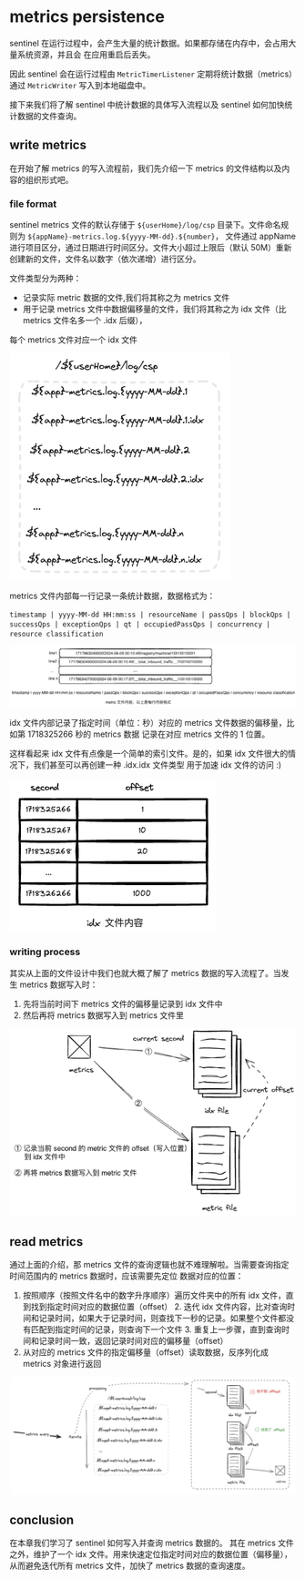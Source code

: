 # metrics persistence

sentinel 在运行过程中，会产生大量的统计数据。如果都存储在内存中，会占用大量系统资源，并且会
在应用重启后丢失。

因此 sentinel 会在运行过程由 `MetricTimerListener` 定期将统计数据（metrics）通过 `MetricWriter` 写入到本地磁盘中。

接下来我们将了解 sentinel 中统计数据的具体写入流程以及 sentinel 如何加快统计数据的文件查询。

## write metrics

在开始了解 metrics 的写入流程前，我们先介绍一下 metrics 的文件结构以及内容的组织形式吧。

### file format

sentinel metrics 文件的默认存储于 `${userHome}/log/csp` 目录下。文件命名规则为 `${appName}-metrics.log.${yyyy-MM-dd}.${number}`，
文件通过 appName 进行项目区分，通过日期进行时间区分。文件大小超过上限后（默认 50M）重新创建新的文件，文件名以数字（依次递增）进行区分。

文件类型分为两种：
- 记录实际 metric 数据的文件,我们将其称之为 metrics 文件
- 用于记录 metrics 文件中数据偏移量的文件，我们将其称之为 idx 文件（比 metrics 文件名多一个 .idx 后缀），

每个 metrics 文件对应一个 idx 文件

![](./images/metrics-file-hierarchy.png)

metrics 文件内部每一行记录一条统计数据，数据格式为：

`timestamp | yyyy-MM-dd HH:mm:ss | resourceName | passQps | blockQps | successQps | exceptionQps | qt | occupiedPassQps | concurrency | resource classification`

![](./images/metrics-file-format.png)

idx 文件内部记录了指定时间（单位：秒）对应的 metrics 文件数据的偏移量，比如第 1718325266 秒的 metrics 数据
记录在对应 metrics 文件的 1 位置。

这样看起来 idx 文件有点像是一个简单的索引文件。是的，如果 idx 文件很大的情况下，我们甚至可以再创建一种 .idx.idx 文件类型
用于加速 idx 文件的访问 :)

![](./images/idx-file-format.png)

### writing process

其实从上面的文件设计中我们也就大概了解了 metrics 数据的写入流程了。当发生 metrics 数据写入时：
1. 先将当前时间下 metrics 文件的偏移量记录到 idx 文件中
2. 然后再将 metrics 数据写入到 metrics 文件里

![](./images/metrics-write.png)

## read metrics

通过上面的介绍，那 metrics 文件的查询逻辑也就不难理解啦。当需要查询指定时间范围内的 metrics 数据时，应该需要先定位
数据对应的位置：
1. 按照顺序（按照文件名中的数字升序顺序）遍历文件夹中的所有 idx 文件，直到找到指定时间对应的数据位置（offset） 
   2. 迭代 idx 文件内容，比对查询时间和记录时间，如果大于记录时间，则查找下一秒的记录。如果整个文件都没有匹配到指定时间的记录，则查询下一个文件
   3. 重复上一步骤，直到查询时间和记录时间一致，返回记录时间对应的偏移量（offset）
4. 从对应的 metrics 文件的指定偏移量（offset）读取数据，反序列化成 metrics 对象进行返回

![](./images/metrics-search.png)

## conclusion
在本章我们学习了 sentinel 如何写入并查询 metrics 数据的。
其在 metrics 文件之外，维护了一个 idx 文件。用来快速定位指定时间对应的数据位置（偏移量），从而避免迭代所有 metrics 文件，加快了 metrics 数据的查询速度。